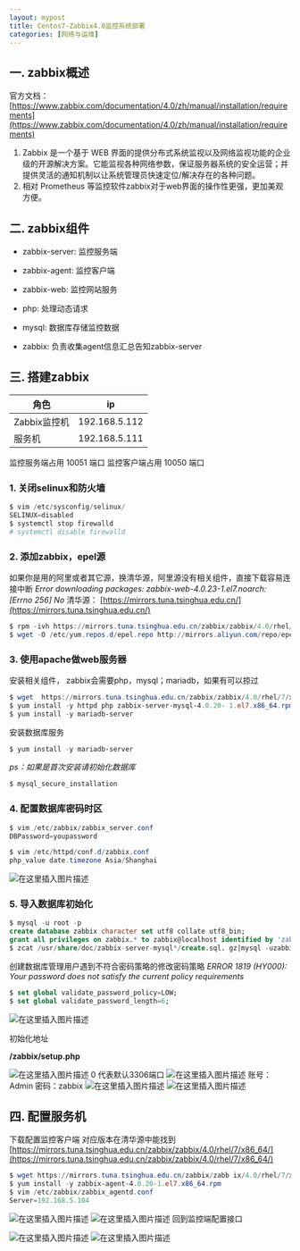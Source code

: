 ```yaml
---
layout: mypost
title: Centos7-Zabbix4.0监控系统部署
categories: [网络与运维]
---
```

## 一. zabbix概述
官方文档：[https://www.zabbix.com/documentation/4.0/zh/manual/installation/requirements](https://www.zabbix.com/documentation/4.0/zh/manual/installation/requirements)
1. Zabbix 是一个基于 WEB 界面的提供分布式系统监视以及网络监视功能的企业级的开源解决方案。它能监视各种网络参数，保证服务器系统的安全运营；并提供灵活的通知机制以让系统管理员快速定位/解决存在的各种问题。
2. 相对 Prometheus 等监控软件zabbix对于web界面的操作性更强，更加美观方便。

## 二. zabbix组件
- zabbix-server: 监控服务端

- zabbix-agent: 监控客户端

- zabbix-web: 监控网站服务

- php: 处理动态请求

- mysql: 数据库存储监控数据

- zabbix: 负责收集agent信息汇总告知zabbix-server


## 三. 搭建zabbix
 角色| ip
 --- | ---
 Zabbix监控机| 192.168.5.112
 服务机| 192.168.5.111



监控服务端占用 10051 端口 监控客户端占用 10050 端口
### 1. 关闭selinux和防火墙
```powershell
$ vim /etc/sysconfig/selinux/
SELINUX=disabled
$ systemctl stop firewalld
# systemctl disable firewalld
```

### 2. 添加zabbix，epel源
如果你是用的阿里或者其它源，换清华源，阿里源没有相关组件，直接下载容易连接中断 *Error downloading packages: zabbix-web-4.0.23-1.el7.noarch: [Errno 256] No* 
清华源：
[https://mirrors.tuna.tsinghua.edu.cn/](https://mirrors.tuna.tsinghua.edu.cn/)

```powershell
$ rpm -ivh https://mirrors.tuna.tsinghua.edu.cn/zabbix/zabbix/4.0/rhel/7/x86_64/zabbix-release-4.0-1.el7.noarch.rpm
$ wget -O /etc/yum.repos.d/epel.repo http://mirrors.aliyun.com/repo/epel-7.repo    
```
### 3. 使用apache做web服务器
安装相关组件，
zabbix会需要php，mysql；mariadb，如果有可以掠过

```powershell
$ wget  https://mirrors.tuna.tsinghua.edu.cn/zabbix/zabbix/4.0/rhel/7/x86_64/{zabbix-server-mysql-4.0.20-1.el7.x86_64.rpm,zabbix-web-4.0.22-1.el7.noarch.rpm}		//如果还是不成功可以提前下好
$ yum install -y httpd php zabbix-server-mysql-4.0.20- 1.el7.x86_64.rpm  zabbix-web-4.0.22-1.el7.noarch.rpm
$ yum install -y mariadb-server
```
安装数据库服务
```powershell
$ yum install -y mariadb-server
```
*ps：如果是首次安装请初始化数据库*
```powershell
$ mysql_secure_installation
```

### 4. 配置数据库密码时区

```powershell
$ vim /etc/zabbix/zabbix_server.conf
DBPassword=youpassword

$ vim /etc/httpd/conf.d/zabbix.conf
php_value date.timezone Asia/Shanghai
```


![在这里插入图片描述](https://img-blog.csdnimg.cn/20200811190224444.png?x-oss-process=image/watermark,type_ZmFuZ3poZW5naGVpdGk,shadow_10,text_aHR0cHM6Ly9ibG9nLmNzZG4ubmV0L3FxXzM4NjI2MDQz,size_16,color_FFFFFF,t_70#pic_center)

### 5. 导入数据库初始化



```sql
$ mysql -u root -p 
create database zabbix character set utf8 collate utf8_bin;
grant all privileges on zabbix.* to zabbix@localhost identified by 'zabbix';
$ zcat /usr/share/doc/zabbix-server-mysql*/create.sql. gz|mysql -uzabbix -pzabbix zabbix
```


创建数据库管理用户遇到不符合密码策略的修改密码策略
*ERROR 1819 (HY000): Your password does not satisfy the current policy requirements*
```sql
$ set global validate_password_policy=LOW;
$ set global validate_password_length=6;
```
![在这里插入图片描述](https://img-blog.csdnimg.cn/20200811203214244.png?x-oss-process=image/watermark,type_ZmFuZ3poZW5naGVpdGk,shadow_10,text_aHR0cHM6Ly9ibG9nLmNzZG4ubmV0L3FxXzM4NjI2MDQz,size_16,color_FFFFFF,t_70#pic_center)

初始化地址

**/zabbix/setup.php**

![在这里插入图片描述](https://img-blog.csdnimg.cn/20200811205116463.png?x-oss-process=image/watermark,type_ZmFuZ3poZW5naGVpdGk,shadow_10,text_aHR0cHM6Ly9ibG9nLmNzZG4ubmV0L3FxXzM4NjI2MDQz,size_16,color_FFFFFF,t_70#pic_center)
0 代表默认3306端口
![在这里插入图片描述](https://img-blog.csdnimg.cn/20200811205218305.png?x-oss-process=image/watermark,type_ZmFuZ3poZW5naGVpdGk,shadow_10,text_aHR0cHM6Ly9ibG9nLmNzZG4ubmV0L3FxXzM4NjI2MDQz,size_16,color_FFFFFF,t_70#pic_center)
账号：Admin
密码：zabbix
![在这里插入图片描述](https://img-blog.csdnimg.cn/20200811205424642.png?x-oss-process=image/watermark,type_ZmFuZ3poZW5naGVpdGk,shadow_10,text_aHR0cHM6Ly9ibG9nLmNzZG4ubmV0L3FxXzM4NjI2MDQz,size_16,color_FFFFFF,t_70#pic_center)
![在这里插入图片描述](https://img-blog.csdnimg.cn/20200811205710199.png?x-oss-process=image/watermark,type_ZmFuZ3poZW5naGVpdGk,shadow_10,text_aHR0cHM6Ly9ibG9nLmNzZG4ubmV0L3FxXzM4NjI2MDQz,size_16,color_FFFFFF,t_70#pic_center)


## 四. 配置服务机
下载配置监控客户端
对应版本在清华源中能找到
[https://mirrors.tuna.tsinghua.edu.cn/zabbix/zabbix/4.0/rhel/7/x86_64/](https://mirrors.tuna.tsinghua.edu.cn/zabbix/zabbix/4.0/rhel/7/x86_64/)
```powershell
$ wget https://mirrors.tuna.tsinghua.edu.cn/zabbix/zabb ix/4.0/rhel/7/x86_64/zabbix-agent-4.0.20-1.el7.x86_64.rpm
$ yum install -y zabbix-agent-4.0.20-1.el7.x86_64.rpm
$ vim /etc/zabbix/zabbix_agentd.conf
Server=192.168.5.104
```
![在这里插入图片描述](https://img-blog.csdnimg.cn/20200811213434531.png?x-oss-process=image/watermark,type_ZmFuZ3poZW5naGVpdGk,shadow_10,text_aHR0cHM6Ly9ibG9nLmNzZG4ubmV0L3FxXzM4NjI2MDQz,size_16,color_FFFFFF,t_70#pic_center)
![在这里插入图片描述](https://img-blog.csdnimg.cn/2020081121363218.png?x-oss-process=image/watermark,type_ZmFuZ3poZW5naGVpdGk,shadow_10,text_aHR0cHM6Ly9ibG9nLmNzZG4ubmV0L3FxXzM4NjI2MDQz,size_16,color_FFFFFF,t_70#pic_center)
回到监控端配置接口

![在这里插入图片描述](https://img-blog.csdnimg.cn/20200811214406808.png?x-oss-process=image/watermark,type_ZmFuZ3poZW5naGVpdGk,shadow_10,text_aHR0cHM6Ly9ibG9nLmNzZG4ubmV0L3FxXzM4NjI2MDQz,size_16,color_FFFFFF,t_70#pic_center)
![在这里插入图片描述](https://img-blog.csdnimg.cn/20200811221646660.png?x-oss-process=image/watermark,type_ZmFuZ3poZW5naGVpdGk,shadow_10,text_aHR0cHM6Ly9ibG9nLmNzZG4ubmV0L3FxXzM4NjI2MDQz,size_16,color_FFFFFF,t_70#pic_center)







